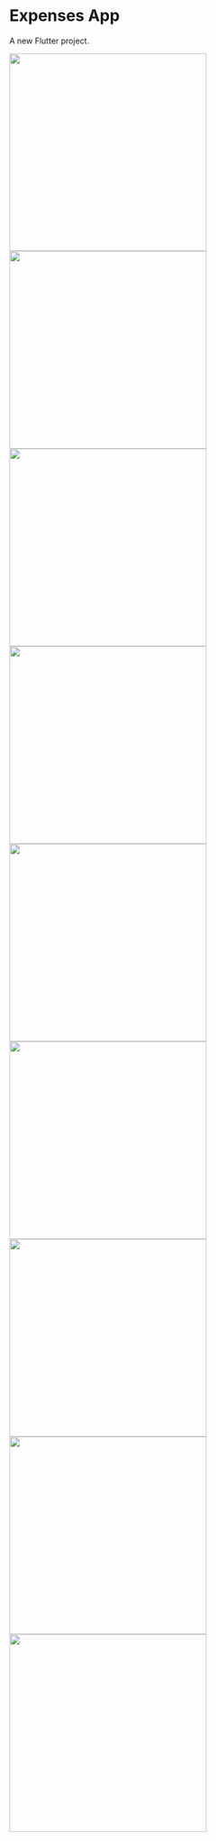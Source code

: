 # Expenses App

A new Flutter project.

<img src="assets/images/home.png" width="350">   <img src="assets/images/categories.png" width="350">
<img src="assets/images/stats_chart.png" width="350">   <img src="assets/images/stats_expense.png" width="350">
<img src="assets/images/stats_chart_month.png" width="350">
<img src="assets/images/profile.png" width="350">   <img src="assets/images/notifications.png" width="350">
<img src="assets/images/add_transaction.png" width="350">   <img src="assets/images/add_credit_card.png" width="350">
